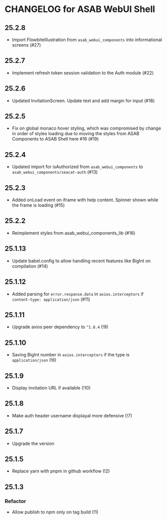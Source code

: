 # CHANGELOG for ASAB WebUI Shell

## 25.2.8

- Import FlowbiteIllustration from `asab_webui_components` into informational screens (#27)

## 25.2.7

- Implement refresh token session validation to the Auth module (#22)

## 25.2.6

- Updated InvitationScreen. Update text and add margin for input (#18)

## 25.2.5

- Fix on global monaco hover styling, which was compromised by change in order of styles loading due to moving the styles from ASAB Components to ASAB Shell here #16 (#19)

## 25.2.4

- Updated import for isAuthorized from `asab_webui_components` to `asab_webui_components/seacat-auth` (#13)

## 25.2.3

- Added onLoad event on iframe with help content. Spinner shown while the frame is loading (#15)

## 25.2.2

- Reimplement styles from asab_webui_components_lib (#16)

## 25.1.13

- Update babel.config to allow handling recent features like BigInt on compilation (#14)

## 25.1.12

- Added parsing for `error.response.data` in `axios.interceptors` if `content-type: application/json` (#11)

## 25.1.11

- Upgrade axios peer dependency to `^1.8.4` (!9)

## 25.1.10

- Saving BigInt number in `axios.interceptors` if the type is `application/json` (!6)

## 25.1.9

- Display invitation URL if available (!10)

## 25.1.8

- Make auth header username displayal more defensive (!7)

## 25.1.7

- Upgrade the version

## 25.1.5

- Replace yarn with pnpm in github workflow (!2)

## 25.1.3

### Refactor

- Allow publish to npm only on tag build (!1)
